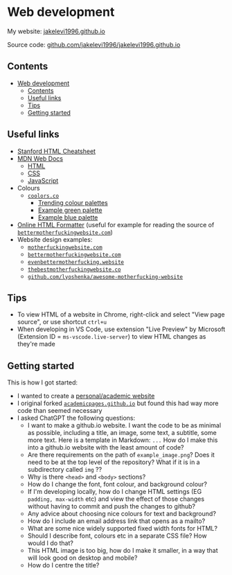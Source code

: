 # Web development

My website: [jakelevi1996.github.io](https://jakelevi1996.github.io/)

Source code: [github.com/jakelevi1996/jakelevi1996.github.io](https://github.com/jakelevi1996/jakelevi1996.github.io)

## Contents

- [Web development](#web-development)
  - [Contents](#contents)
  - [Useful links](#useful-links)
  - [Tips](#tips)
  - [Getting started](#getting-started)

## Useful links

- [Stanford HTML Cheatsheet](https://web.stanford.edu/group/csp/cs21/htmlcheatsheet.pdf)
- [MDN Web Docs](https://developer.mozilla.org/en-US/docs/Web)
  - [HTML](https://developer.mozilla.org/en-US/docs/Web/HTML)
  - [CSS](https://developer.mozilla.org/en-US/docs/Web/CSS)
  - [JavaScript](https://developer.mozilla.org/en-US/docs/Web/JavaScript)
- Colours
  - [`coolors.co`](https://coolors.co/)
    - [Trending colour palettes](https://coolors.co/palettes/trending)
    - [Example green palette](https://coolors.co/palette/606c38-283618-fefae0-dda15e-bc6c25)
    - [Example blue palette](https://coolors.co/palette/03045e-023e8a-0077b6-0096c7-00b4d8-48cae4-90e0ef-ade8f4-caf0f8)
- [Online HTML Formatter](https://webformatter.com/html) (useful for example for reading the source of [`bettermotherfuckingwebsite.com`](http://bettermotherfuckingwebsite.com/))
- Website design examples:
  - [`motherfuckingwebsite.com`](https://motherfuckingwebsite.com/)
  - [`bettermotherfuckingwebsite.com`](http://bettermotherfuckingwebsite.com/)
  - [`evenbettermotherfucking.website`](https://evenbettermotherfucking.website/)
  - [`thebestmotherfuckingwebsite.co`](https://thebestmotherfuckingwebsite.co/)
  - [`github.com/lyoshenka/awesome-motherfucking-website`](https://github.com/lyoshenka/awesome-motherfucking-website)

## Tips

- To view HTML of a website in Chrome, right-click and select "View page source", or use shortcut `ctrl+u`
- When developing in VS Code, use extension "Live Preview" by Microsoft (Extension ID = `ms-vscode.live-server`) to view HTML changes as they're made

## Getting started

This is how I got started:

- I wanted to create a [personal/academic website](https://jakelevi1996.github.io/)
- I original forked [`academicpages.github.io`](https://github.com/academicpages/academicpages.github.io) but found this had way more code than seemed necessary
- I asked ChatGPT the following questions:
  - I want to make a github.io website. I want the code to be as minimal as possible, including a title, an image, some text, a subtitle, some more text. Here is a template in Markdown: `...` How do I make this into a github.io website with the least amount of code?
  - Are there requirements on the path of `example_image.png`? Does it need to be at the top level of the repository? What if it is in a subdirectory called `img` ??
  - Why is there `<head>` and `<body>` sections?
  - How do I change the font, font colour, and background colour?
  - If I'm developing locally, how do I change HTML settings (EG `padding, max-width` etc) and view the effect of those changes without having to commit and push the changes to github?
  - Any advice about choosing nice colours for text and background?
  - How do I include an email address link that opens as a mailto?
  - What are some nice widely supported fixed width fonts for HTML?
  - Should I describe font, colours etc in a separate CSS file? How would I do that?
  - This HTML image is too big, how do I make it smaller, in a way that will look good on desktop and mobile?
  - How do I centre the title?
